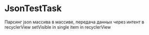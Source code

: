 # JsonTestTask
Парсинг json массива в массиве, передача данных через интент в recyclerView
setVisible in single item in recyclerView
